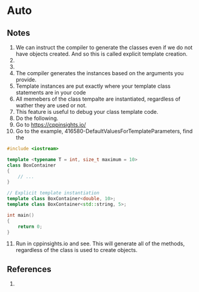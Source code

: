 # Auto

## Notes
1. We can instruct the compiler to generate the classes even if we do not have objects created. And so this is called explicit template creation. 
2. 
3. 
4. The compiler generates the instances based on the arguments you provide.
5. Template instances are put exactly where your template class statements are in your code
6. All memebers of the class tempalte are instantiated, regardless of wather they are used or not.
7. This feature is useful to debug your class template code. 
8. Do the following.
9. Go to https://cppinsights.io/
10. Go to the example, 416580-DefaultValuesForTemplateParameters, find the 

```cpp
#include <iostream>

template <typename T = int, size_t maximum = 10>
class BoxContainer
{
    // ...
}

// Explicit template instantiation
template class BoxContainer<double, 10>;
template class BoxContainer<std::string, 5>; 

int main()
{
    return 0;
}

```

11. Run in cppinsights.io and see. This will generate all of the methods, regardless of the class is used to create objects.

## References

1. 

